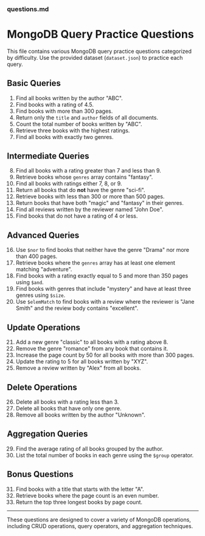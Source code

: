 ### **questions.md**  

# MongoDB Query Practice Questions  

This file contains various MongoDB query practice questions categorized by difficulty. Use the provided dataset (`dataset.json`) to practice each query.  

## **Basic Queries**  
1. Find all books written by the author "ABC".  
2. Find books with a rating of 4.5.  
3. Find books with more than 300 pages.  
4. Return only the `title` and `author` fields of all documents.  
5. Count the total number of books written by "ABC".  
6. Retrieve three books with the highest ratings.  
7. Find all books with exactly two genres.  

## **Intermediate Queries**  
8. Find all books with a rating greater than 7 and less than 9.  
9. Retrieve books whose `genres` array contains "fantasy".  
10. Find all books with ratings either 7, 8, or 9.  
11. Return all books that do **not** have the genre "sci-fi".  
12. Retrieve books with less than 300 or more than 500 pages.  
13. Return books that have both "magic" and "fantasy" in their genres.  
14. Find all reviews written by the reviewer named "John Doe".  
15. Find books that do not have a rating of 4 or less.  

## **Advanced Queries**  
16. Use `$nor` to find books that neither have the genre "Drama" nor more than 400 pages.  
17. Retrieve books where the `genres` array has at least one element matching "adventure".  
18. Find books with a rating exactly equal to 5 and more than 350 pages using `$and`.  
19. Find books with genres that include "mystery" and have at least three genres using `$size`.  
20. Use `$elemMatch` to find books with a review where the reviewer is "Jane Smith" and the review body contains "excellent".  

## **Update Operations**  
21. Add a new genre "classic" to all books with a rating above 8.  
22. Remove the genre "romance" from any book that contains it.  
23. Increase the page count by 50 for all books with more than 300 pages.  
24. Update the rating to 5 for all books written by "XYZ".  
25. Remove a review written by "Alex" from all books.  

## **Delete Operations**  
26. Delete all books with a rating less than 3.  
27. Delete all books that have only one genre.  
28. Remove all books written by the author "Unknown".  

## **Aggregation Queries**  
29. Find the average rating of all books grouped by the author.  
30. List the total number of books in each genre using the `$group` operator.  

## **Bonus Questions**  
31. Find books with a title that starts with the letter "A".  
32. Retrieve books where the page count is an even number.  
33. Return the top three longest books by page count.  

---  

These questions are designed to cover a variety of MongoDB operations, including CRUD operations, query operators, and aggregation techniques.
